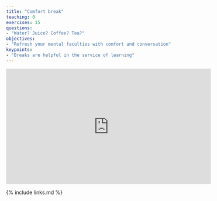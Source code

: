 ```yaml
---
title: "Comfort break"
teaching: 0
exercises: 15
questions:
- "Water? Juice? Coffee? Tea?"
objectives:
- "Refresh your mental faculties with comfort and conversation"
keypoints:
- "Breaks are helpful in the service of learning"
---
```


<center>
<iframe width="560" height="315" src="https://www.youtube.com/embed/cDA3_5982h8" frameborder="0" allow="accelerometer; autoplay; encrypted-media; gyroscope; picture-in-picture" allowfullscreen></iframe>
</center>

{% include links.md %}

